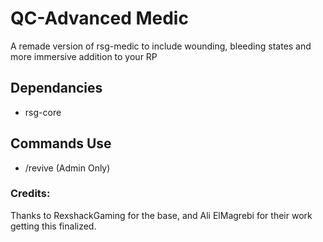 # QC-Advanced Medic
A remade version of rsg-medic to include wounding, bleeding states and more immersive addition to your RP

## Dependancies
- rsg-core

## Commands Use
- /revive <player id> (Admin Only)

### Credits:

Thanks to RexshackGaming for the base, and Ali ElMagrebi for their work getting this finalized.

